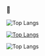 ### 👋

<!--
**Daniel-ET/Daniel-ET** is a ✨ _special_ ✨ repository because its `README.md` (this file) appears on your GitHub profile.

Here are some ideas to get you started:

- 🔭 I’m currently working on ...
- 🌱 I’m currently learning ...
- 👯 I’m looking to collaborate on ...
- 🤔 I’m looking for help with ...
- 💬 Ask me about ...
- 📫 How to reach me: ...
- 😄 Pronouns: ...
- ⚡ Fun fact: ...
-->



![Top Langs](https://github-readme-stats.vercel.app/api/top-langs/?username=Daniel-ET&hide=jupyternotebook&theme=tokyonight&exclude_repo=python-functional-programming,NLP-Movie-Reviews-Classification,NLP-Twitter-Sentiment-Analysis,Classification-Part-2,Classification-Part-1,CIFAR-10-Deep-Neural-Network-Image-Classification,Feedforward-Artifical-Neural-Network-for-Car-Sales-Prediction,LeNeT-Deep-Network-Traffic-Sign-Classification,Overfitting-Validation-Regularisation,pandas,numpy,KMNIST-Classification,DCGAN,sklearn)

[![Top Langs](https://github-readme-stats.vercel.app/api/top-langs/?username=Daniel-ET&hide=jupyternotebook&theme=tokyonight&exclude_repo=python-functional-programming,NLP-Movie-Reviews-Classification,NLP-Twitter-Sentiment-Analysis,Classification-Part-2,Classification-Part-1,CIFAR-10-Deep-Neural-Network-Image-Classification,Feedforward-Artifical-Neural-Network-for-Car-Sales-Prediction,LeNeT-Deep-Network-Traffic-Sign-Classification,Overfitting-Validation-Regularisation,pandas,numpy,KMNIST-Classification,DCGAN,sklearn)](https://github.com/anuraghazra/github-readme-stats)

![Top Langs](https://github-readme-stats.vercel.app/api/top-langs/?username=Daniel-ET&hide=jupyternotebook&theme=tokyonight&exclude_repo=python-functional-programming,NLP-Movie-Reviews-Classification,NLP-Twitter-Sentiment-Analysis,Classification-Part-2,Classification-Part-1,CIFAR-10-Deep-Neural-Network-Image-Classification,Feedforward-Artifical-Neural-Network-for-Car-Sales-Prediction,LeNeT-Deep-Network-Traffic-Sign-Classification,Overfitting-Validation-Regularisation,pandas,numpy)
